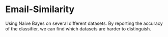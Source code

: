 # Email-Similarity
Using Naive Bayes on several different datasets. By reporting the accuracy of the classifier, we can find which datasets are harder to distinguish.
